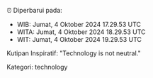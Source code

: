 ⏰ Diperbarui pada:
- WIB: Jumat, 4 Oktober 2024 17.29.53 UTC
- WITA: Jumat, 4 Oktober 2024 18.29.53 UTC
- WIT: Jumat, 4 Oktober 2024 19.29.53 UTC

Kutipan Inspiratif:
"Technology is not neutral."


Kategori: technology

